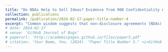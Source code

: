 ```yaml
---
title: "Do NDAs Help to Sell Ideas? Evidence from 900 Confidentiality Agreements"
collection: publications
permalink: /publication/2024-02-17-paper-title-number-4
excerpt: "Common wisdom suggests that non-disclosure agreements (NDAs) can help sellers safely disclose their ideas to potential buyers. However, buyers could potentially refuse to sign a binding agreement prior to disclosure, making them more likely to walk away from the transaction. Using data from an online marketplace for digital startups, I test the role of NDAs in facilitating idea transactions. I observe which sellers require potential buyers to sign a confidentiality agreement and the information disclosed by sellers after signing the NDA. I find that confidentiality agreements enable sellers to share more information: sellers who require NDAs from potential bidders are 24% more likely to share their profit and loss statements compared to those who do not. However, confidentiality agreements discourage bidder participation: requiring confidentiality agreements is associated with 29% fewer bids, making it 6% less likely that the venture will be sold. Overall, the results cast doubt on the effectiveness of NDAs in fostering idea markets."
# date: 2024-02-17
# venue: 'GitHub Journal of Bugs'
# paperurl: 'http://academicpages.github.io/files/paper3.pdf'
# citation: 'Your Name, You. (2024). "Paper Title Number 3." <i>GitHub Journal of Bugs</i>. 1(3).'
---
```

